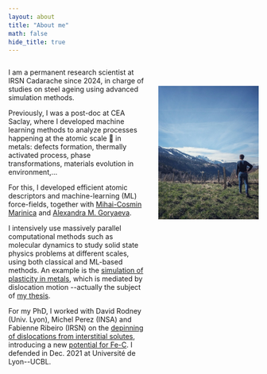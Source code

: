 ```yaml
---
layout: about
title: "About me"
math: false
hide_title: true
---
```



<!-- Wrap your content in a container div -->
<div class="content-container">

  <div class="text-container">
  <!-- Add your text inside a paragraph -->
  <p>
  I am a permanent research scientist at IRSN Cadarache since 2024, in charge of studies on steel ageing using advanced simulation methods. 

  Previously, I was a post-doc at CEA Saclay, where I developed machine learning methods to analyze processes happening at the atomic scale 🔬 in metals: 
  defects formation, thermally activated process, phase transformations, materials evolution in environment,... 

  For this, I developed efficient atomic descriptors and machine-learning (ML) force-fields, together with [Mihai-Cosmin Marinica](https://scholar.google.com/citations?user=Yfj9RqUAAAAJ&hl=en) and [Alexandra M. Goryaeva](https://scholar.google.fr/citations?user=3VPSML8AAAAJ&hl=en).

  I intensively use massively parallel computational methods such as molecular dynamics to study solid state physics problems at different scales, using both classical and ML-based methods.
  An example is the [simulation of plasticity in metals](https://doi.org/10.1103/PhysRevMaterials.6.013608), which is mediated by dislocation motion --actually the subject of [my thesis](https://theses.hal.science/tel-03728547).

  For my PhD, I worked with David Rodney (Univ. Lyon), Michel Perez (INSA) and Fabienne Ribeiro (IRSN) on the [depinning of dislocations from interstitial solutes](https://doi.org/10.1103/PhysRevMaterials.6.013608), introducing a new [potential for Fe-C](https://github.com/arn-all/FeC-EAM-potential). 
  I defended in Dec. 2021 at Université de Lyon--UCBL.

  </p>
  </div>
    <!-- Add the image and give it a class for styling -->
  <img class="side-image" src="/images/mountains.jpeg" alt="" />

</div>

<!-- Add a style tag with CSS to control the layout -->
<style>
  .content-container {
    display: flex;
    align-items: flex-start;
  }
  .text-container {
    flex-grow: 1;
  }

  .side-image {
    margin-top: 50px;
    margin-left: 25px; /* Adjust the space between the image and the text */
    max-width: 40%; /* Adjust the width of the image */
    border-radius: 2%; /* Make the image circular */
    overflow: visible; /* Hide anything outside of the circle */
  }

  /* Responsive design for smaller screens */
  @media (max-width: 768px) {
    .side-image {
      max-width: 100%;
      margin-left: 0;
      margin-bottom: 20px;
    }

    .content-container {
      flex-direction: column;
    }
  }
</style>
